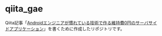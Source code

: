 # qiita_gae

Qiita記事「[Androidエンジニアが慣れている技術で作る維持費0円のサーバサイドアプリケーション](https://qiita.com/tfandkusu/items/5bee0e6eec035a74620b)」を書くために作成したリポジトリです。


